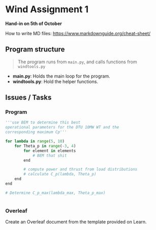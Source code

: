 # Wind Assignment 1
**Hand-in on 5th of October**

How to write MD files: https://www.markdownguide.org/cheat-sheet/

## Program structure
> The program runs from `main.py`, and calls functions from `windtools.py`
* **main.py**: Holds the main loop for the program.
* **windtools.py**: Hold the helper functions.

## Issues / Tasks

### Program

```python
'''use BEM to determine this best
operational parameters for the DTU 10MW WT and the
corresponding maximum Cp'''

for lambda in range(5, 10)
    for Theta_p in range(-3, 4)
        for element in elements
            # BEM that shit
        end

        # compute power and thrust from load distributions
        # calculate C_p(lambda, Theta_p)
    end
end

# Determine C_p_max(lambda_max, Theta_p_max)
                

```

### Overleaf
Create an Overleaf document from the template provided on Learn.